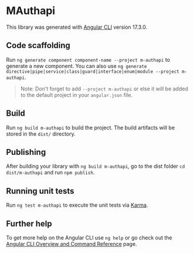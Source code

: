 # MAuthapi

This library was generated with [Angular CLI](https://github.com/angular/angular-cli) version 17.3.0.

## Code scaffolding

Run `ng generate component component-name --project m-authapi` to generate a new component. You can also use `ng generate directive|pipe|service|class|guard|interface|enum|module --project m-authapi`.
> Note: Don't forget to add `--project m-authapi` or else it will be added to the default project in your `angular.json` file. 

## Build

Run `ng build m-authapi` to build the project. The build artifacts will be stored in the `dist/` directory.

## Publishing

After building your library with `ng build m-authapi`, go to the dist folder `cd dist/m-authapi` and run `npm publish`.

## Running unit tests

Run `ng test m-authapi` to execute the unit tests via [Karma](https://karma-runner.github.io).

## Further help

To get more help on the Angular CLI use `ng help` or go check out the [Angular CLI Overview and Command Reference](https://angular.io/cli) page.
